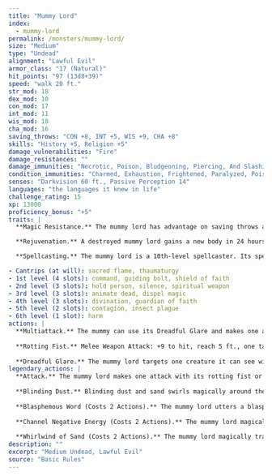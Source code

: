 ```yaml
---
title: "Mummy Lord"
index:
  - mummy-lord
permalink: /monsters/mummy-lord/
size: "Medium"
type: "Undead"
alignment: "Lawful Evil"
armor_class: "17 (Natural)"
hit_points: "97 (13d8+39)"
speed: "walk 20 ft."
str_mod: 18
dex_mod: 10
con_mod: 17
int_mod: 11
wis_mod: 18
cha_mod: 16
saving_throws: "CON +8, INT +5, WIS +9, CHA +8"
skills: "History +5, Religion +5"
damage_vulnerabilities: "Fire"
damage_resistances: ""
damage_immunities: "Necrotic, Poison, Bludgeoning, Piercing, And Slashing From Nonmagical Weapons"
condition_immunities: "Charmed, Exhaustion, Frightened, Paralyzed, Poisoned"
senses: "Darkvision 60 ft., Passive Perception 14"
languages: "the languages it knew in life"
challenge_rating: 15
xp: 13000
proficiency_bonus: "+5"
traits: |
  **Magic Resistance.** The mummy lord has advantage on saving throws against spells and other magical effects.

  **Rejuvenation.** A destroyed mummy lord gains a new body in 24 hours if its heart is intact, regaining all its hit points and becoming active again. The new body appears within 5 feet of the mummy lord's heart.

  **Spellcasting.** The mummy lord is a 10th-level spellcaster. Its spellcasting ability is Wisdom (spell save DC 17, +9 to hit with spell attacks). The mummy lord has the following cleric spells prepared:

- Cantrips (at will): sacred flame, thaumaturgy
- 1st level (4 slots): command, guiding bolt, shield of faith
- 2nd level (3 slots): hold person, silence, spiritual weapon
- 3rd level (3 slots): animate dead, dispel magic
- 4th level (3 slots): divination, guardian of faith
- 5th level (2 slots): contagion, insect plague
- 6th level (1 slot): harm
actions: |
  **Multiattack.** The mummy can use its Dreadful Glare and makes one attack with its rotting fist.
  
  **Rotting Fist.** Melee Weapon Attack: +9 to hit, reach 5 ft., one target. Hit: 14 (3d6 + 4) bludgeoning damage plus 21 (6d6) necrotic damage. If the target is a creature, it must succeed on a DC 16 Constitution saving throw or be cursed with mummy rot. The cursed target can't regain hit points, and its hit point maximum decreases by 10 (3d6) for every 24 hours that elapse. If the curse reduces the target's hit point maximum to 0, the target dies, and its body turns to dust. The curse lasts until removed by the remove curse spell or other magic.
  
  **Dreadful Glare.** The mummy lord targets one creature it can see within 60 feet of it. If the target can see the mummy lord, it must succeed on a DC 16 Wisdom saving throw against this magic or become frightened until the end of the mummy's next turn. If the target fails the saving throw by 5 or more, it is also paralyzed for the same duration. A target that succeeds on the saving throw is immune to the Dreadful Glare of all mummies and mummy lords for the next 24 hours.  
legendary_actions: |
  **Attack.** The mummy lord makes one attack with its rotting fist or uses its Dreadful Glare.
  
  **Blinding Dust.** Blinding dust and sand swirls magically around the mummy lord. Each creature within 5 feet of the mummy lord must succeed on a DC 16 Constitution saving throw or be blinded until the end of the creature's next turn.
  
  **Blasphemous Word (Costs 2 Actions).** The mummy lord utters a blasphemous word. Each non-undead creature within 10 feet of the mummy lord that can hear the magical utterance must succeed on a DC 16 Constitution saving throw or be stunned until the end of the mummy lord's next turn.
  
  **Channel Negative Energy (Costs 2 Actions).** The mummy lord magically unleashes negative energy. Creatures within 60 feet of the mummy lord, including ones behind barriers and around corners, can't regain hit points until the end of the mummy lord's next turn.
  
  **Whirlwind of Sand (Costs 2 Actions).** The mummy lord magically transforms into a whirlwind of sand, moves up to 60 feet, and reverts to its normal form. While in whirlwind form, the mummy lord is immune to all damage, and it can't be grappled, petrified, knocked prone, restrained, or stunned. Equipment worn or carried by the mummy lord remain in its possession.
description: ""
excerpt: "Medium Undead, Lawful Evil"
source: "Basic Rules"
---
```

